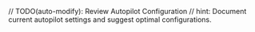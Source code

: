 // TODO(auto-modify): Review Autopilot Configuration
// hint: Document current autopilot settings and suggest optimal configurations.

